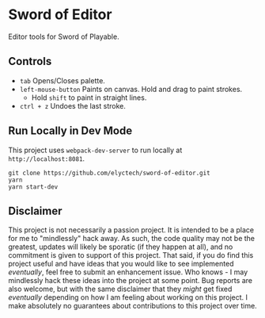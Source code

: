 # Sword of Editor

Editor tools for Sword of Playable.

## Controls

* `tab` Opens/Closes palette.
* `left-mouse-button` Paints on canvas. Hold and drag to paint strokes.
  * Hold `shift` to paint in straight lines.
* `ctrl + z` Undoes the last stroke.

## Run Locally in Dev Mode

This project uses `webpack-dev-server` to run locally at `http://localhost:8081`.

```
git clone https://github.com/elyctech/sword-of-editor.git
yarn
yarn start-dev
```

## Disclaimer

This project is not necessarily a passion project. It is intended to be a place for me to "mindlessly" hack away. As such, the code quality may not be the greatest, updates will likely be sporatic (if they happen at all), and no commitment is given to support of this project. That said, if you do find this project useful and have ideas that you would like to see implemented _eventually_, feel free to submit an enhancement issue. Who knows - I may mindlessly hack these ideas into the project at some point. Bug reports are also welcome, but with the same disclaimer that they _might_ get fixed _eventually_ depending on how I am feeling about working on this project. I make absolutely no guarantees about contributions to this project over time.
